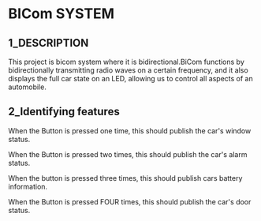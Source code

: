 # BICom SYSTEM
## 1_DESCRIPTION
This project is bicom system where it is bidirectional.BiCom functions by bidirectionally transmitting radio waves on a certain frequency, and it also displays the full car state on an LED, allowing us to control all aspects of an automobile.
## 2_Identifying features
When the Button is pressed one time, this should publish the car's window status.

When the Button is pressed two times, this should publish the car's alarm status.

When the button is pressed three times, this should publish cars battery information.

When the Button is pressed FOUR times, this should publish the car's door status.
